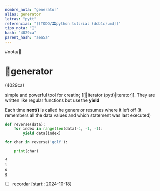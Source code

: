 ```yaml
---
nombre_nota: "generator"
alias: generator
letras: "pytt"
referencias: "[[TODO/🏛️python tutorial (dcb4c).md]]"
tipo_nota: "📑"
hash: "4029ca"
parent_hash: "aea5a"
---
```


#nota/📑

# 📑generator
<div class="hash">(4029ca)</div>

simple and powerful tool for creating [[📑iterator (pytt)|iterator]]. They are written like regular functions but use the __yield__ 

Each time __next()__ is called he generator resumes where it left off (it remembers all the data values and which statement was last executed)

```python
def reverse(data):
    for index in range(len(data)-1, -1, -1):
        yield data[index]
```

```python
for char in reverse('golf'):

    print(char)

f
l
o
g
```
- [ ] recordar  [start:: 2024-10-18]
